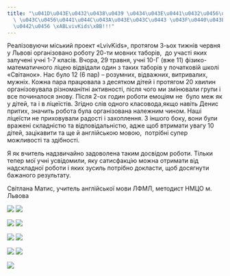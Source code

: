 ```yaml
---
title: "\u041D\u043E\u0432\u0438\u0439 \u0434\u043E\u0441\u0432\u0456\u0434 \u0443\
  \ \u043C\u0456\u0441\u044C\u043A\u043E\u043C\u0443 \u043F\u0440\u043E\u0435\u043A\
  \u0442\u0456 \xABLvivKids\xBB!!!"
---
```

Реалізовуючи міський проект «LvivKids», протягом 3-ьох тижнів червня у Львові організовано роботу 20-ти мовних таборів,  до участі яких залучені учні 1-7 класів. Вчора, 29 травня, учні 10-Г (вже 11) фізико-математичного ліцею відвідали один з таких таборів у початковій школі «Світанок». Нас було 12 (6 пар) – розумних, відважних, витривалих, мужніх. Кожна пара працювала з десятком дітей і протягом 20 хвилин організовувала різноманітні активності, після чого ми змінювали групи і все починалося знову. Після 2-ох годин роботи емоціям не  було меж як у дітей, та і в ліцеїстів. Згідно слів одного класовода,якщо навіть Денис  притих, значить робота була організована належним чином. Наші ліцеїсти не приховували радості і захоплення. З іншого боку, вони були вражені складністю та відповідальністю, адже щоб втримати увагу 10 дітей, зацікавити та ще й англійською мовою,  потрібні супер можливості та здібності.

Я як вчитель надзвичайно задоволена таким досвідом роботи. Тільки тепер мої учні усвідомили, яку сатисфакцію можна отримати від надскладної роботи і яких зусиль потрібно докласти, щоб досягнути бажаного результату.

Світлана Матис, учитель англійської мови ЛФМЛ, методист НМЦО м. Львова

![](/files/новий-досвід-у-міськ-33901247_1630298063755638_1804821424729227264_n.jpg)
![](/files/новий-досвід-у-міськ-33942309_1630298087088969_8351784170174808064_n.jpg)

![](/files/новий-досвід-у-міськ-33943798_1630299410422170_3028376982233546752_n.jpg)
![](/files/новий-досвід-у-міськ-33963818_1630298200422291_7574361047688019968_n.jpg)

![](/files/новий-досвід-у-міськ-33965070_1630298593755585_162935373989675008_n.jpg)
![](/files/новий-досвід-у-міськ-33986786_1630298660422245_8927792348889350144_n.jpg)

![](/files/новий-досвід-у-міськ-34031539_1630299367088841_6370025559027613696_n.jpg)
![](/files/новий-досвід-у-міськ-34047826_1630299457088832_5028114524050292736_n.jpg)

![](/files/новий-досвід-у-міськ-34063849_1630298153755629_1652814096808017920_n.jpg)